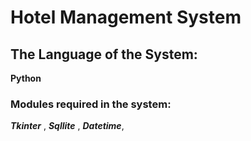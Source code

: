 # Hotel Management System

## The Language of the System:

**Python**


### Modules required in the system:
**_Tkinter_** ,
**_Sqllite_** ,
**_Datetime_**, 

